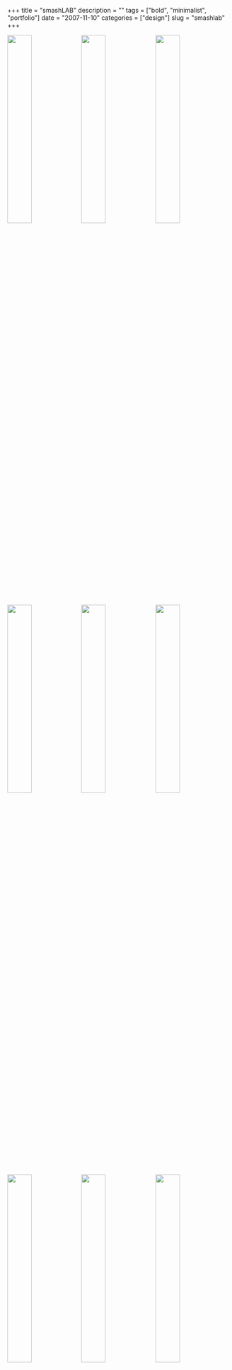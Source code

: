 +++
title = "smashLAB"
description = ""
tags = ["bold", "minimalist", "portfolio"]
date = "2007-11-10"
categories = ["design"]
slug = "smashlab"
+++


<div id="screens-thumbs" class="clearfix mt1-5">
<a href="http://media.konigi.com/design/smashlab-1.jpg" class="group" rel="group"><img src="http://media.konigi.com/design/smashlab-1.png" alt="" class="thumb" style="width: 33%; max-width: 33%;padding: 0 1px 1px 0" /></a><a href="http://media.konigi.com/design/smashlab-2.jpg" class="group" rel="group"><img src="http://media.konigi.com/design/smashlab-2.png" alt="" class="thumb" style="width: 33%; max-width: 33%;padding: 0 1px 1px 0" /></a><a href="http://media.konigi.com/design/smashlab-3.jpg" class="group" rel="group"><img src="http://media.konigi.com/design/smashlab-3.png" alt="" class="thumb" style="width: 33%; max-width: 33%;padding: 0 1px 1px 0" /></a><a href="http://media.konigi.com/design/smashlab-4.jpg" class="group" rel="group"><img src="http://media.konigi.com/design/smashlab-4.png" alt="" class="thumb" style="width: 33%; max-width: 33%;padding: 0 1px 1px 0" /></a><a href="http://media.konigi.com/design/smashlab-5.jpg" class="group" rel="group"><img src="http://media.konigi.com/design/smashlab-5.png" alt="" class="thumb" style="width: 33%; max-width: 33%;padding: 0 1px 1px 0" /></a><a href="http://media.konigi.com/design/smashlab-6.jpg" class="group" rel="group"><img src="http://media.konigi.com/design/smashlab-6.png" alt="" class="thumb" style="width: 33%; max-width: 33%;padding: 0 1px 1px 0" /></a><a href="http://media.konigi.com/design/smashlab-7.jpg" class="group" rel="group"><img src="http://media.konigi.com/design/smashlab-7.png" alt="" class="thumb" style="width: 33%; max-width: 33%;padding: 0 1px 1px 0" /></a><a href="http://media.konigi.com/design/smashlab-8.jpg" class="group" rel="group"><img src="http://media.konigi.com/design/smashlab-8.png" alt="" class="thumb" style="width: 33%; max-width: 33%;padding: 0 1px 1px 0" /></a><a href="http://media.konigi.com/design/smashlab-9.jpg" class="group" rel="group"><img src="http://media.konigi.com/design/smashlab-9.png" alt="" class="thumb" style="width: 33%; max-width: 33%;padding: 0 1px 1px 0" /></a>
</div>   
<p>smashLAB is an interactive services firm that creates meaningful, memorable and easy to manage digital experiences. </p>
<p>Reversed white text on black and large photographic elements ared used to dramatic effect. </p>
<p><a href="http://smashlab.com/">http://smashlab.com</a></p>  
